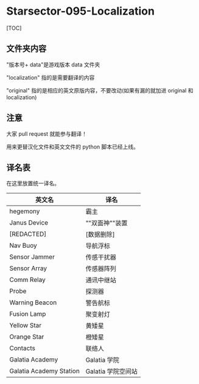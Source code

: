 ﻿# Starsector-095-Localization

[TOC]

## 文件夹内容
"版本号+ data"是游戏版本 data 文件夹

"localization" 指的是需要翻译的内容

"original" 指的是相应的英文原版内容，不要改动(如果有漏的就加进 original 和 localization)



## 注意
大家 pull request 就能参与翻译！

用来更替汉化文件和英文文件的 python 脚本已经上线。



## 译名表
在这里放置统一译名。

| 英文名 | 译名 |
|  ----  | ----  |
| hegemony | 霸主 |
| Janus Device | ""双面神""装置 |
| [REDACTED] | [数据删除] |
| Nav Buoy | 导航浮标 |
| Sensor Jammer | 传感干扰器 |
| Sensor Array | 传感器阵列 |
| Comm Relay | 通讯中继站 |
| Probe | 探测器 |
| Warning Beacon | 警告航标 |
| Fusion Lamp | 聚变射灯 |
| Yellow Star | 黄矮星 |
| Orange Star | 橙矮星 |
| Contacts | 联络人 |
| Galatia Academy | Galatia 学院 |
| Galatia Academy Station | Galatia 学院空间站 |

